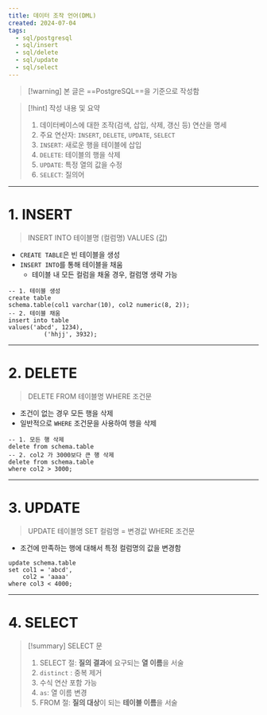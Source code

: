 ```yaml
---
title: 데이터 조작 언어(DML)
created: 2024-07-04
tags:
  - sql/postgresql
  - sql/insert
  - sql/delete
  - sql/update
  - sql/select
---
```

> [!warning] 본 글은 ==PostgreSQL==을 기준으로 작성함

> [!hint] 작성 내용 및 요약
> 1. 데이터베이스에 대한 조작(검색, 삽입, 삭제, 갱신 등) 연산을 명세
> 2. 주요 연산자: `INSERT`, `DELETE`, `UPDATE`, `SELECT`
> 	1. `INSERT`: 새로운 행을 테이블에 삽입
> 	2. `DELETE`: 테이블의 행을 삭제
> 	3. `UPDATE`: 특정 열의 값을 수정
> 	4. `SELECT`: 질의어

---
# 1. INSERT
> INSERT INTO 테이블명 (컬럼명) VALUES (값)
- `CREATE TABLE`은 빈 테이블을 생성
- `INSERT INTO`를 통해 테이블을 채움
	- 테이블 내 모든 컬럼을 채울 경우, 컬럼명 생략 가능
```postgresql
-- 1. 테이블 생성
create table
schema.table(col1 varchar(10), col2 numeric(8, 2));
-- 2. 테이블 채움
insert into table 
values('abcd', 1234),
		  ('hhjj', 3932);	
```
---
# 2. DELETE
> DELETE FROM 테이블명 WHERE 조건문
- 조건이 없는 경우 모든 행을 삭제
- 일반적으로 `WHERE` 조건문을 사용하여 행을 삭제
```postgresql
-- 1. 모든 행 삭제
delete from schema.table 
-- 2. col2 가 3000보다 큰 행 삭제
delete from schema.table
where col2 > 3000;
```
---
# 3. UPDATE
> UPDATE 테이블명 SET 컬럼명 = 변경값 WHERE 조건문
- 조건에 만족하는 행에 대해서 특정 컬럼명의 값을 변경함
```postgresql
update schema.table
set col1 = 'abcd',
	col2 = 'aaaa'
where col3 < 4000;
```
---
# 4. SELECT
> [!summary] SELECT 문
> 1. SELECT 절: **질의 결과**에 요구되는 **열 이름**을 서술
> 	1. `distinct` : 중복 제거
> 	2. 수식 연산 포함 가능
> 	3. `as`: 열 이름 변경
> 2. FROM 절: **질의 대상**이 되는 **테이블 이름**을 서술